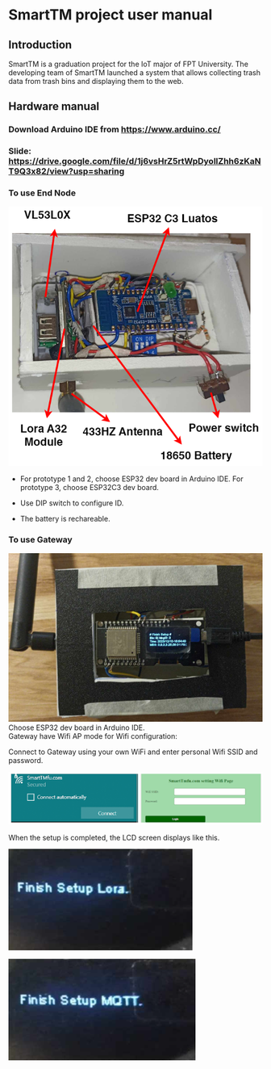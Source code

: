 # SmartTM project user manual

## Introduction
SmartTM is a graduation project for the IoT major of FPT University. The developing team of SmartTM launched a system that allows collecting trash data from trash bins and displaying them to the web.

## Hardware manual
### Download Arduino IDE from https://www.arduino.cc/
### Slide: https://drive.google.com/file/d/1j6vsHrZ5rtWpDyollZhh6zKaNT9Q3x82/view?usp=sharing

### To use End Node

![Alt-text](image/deli_env3.png)
- For prototype 1 and 2, choose ESP32 dev board in Arduino IDE. For prototype 3, choose ESP32C3 dev board. 

- Use DIP switch to configure ID. 
- The battery is rechareable.

### To use Gateway
![Alt-text](image/deli_gwv2.jpg)
Choose ESP32 dev board in Arduino IDE. \
Gateway have Wifi AP mode for Wifi configuration:

Connect to Gateway using your own WiFi and enter personal Wifi SSID and password.

![Alt text](image/setup.png)

When the setup is completed, the LCD screen displays like this.


![Alt text](image/p2.png) 



![Alt text](image/p1.png)






